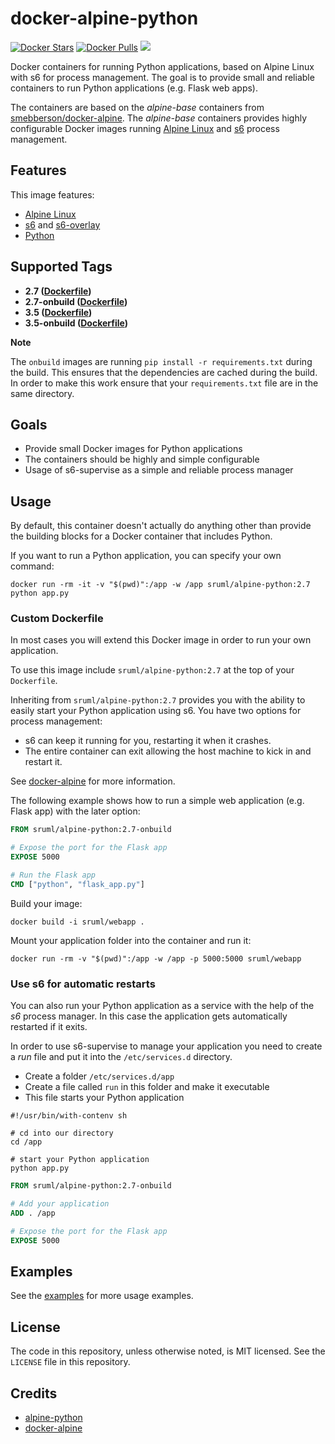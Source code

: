# docker-alpine-python

[![Docker Stars](https://img.shields.io/docker/stars/sruml/alpine-python.svg)][hub]
[![Docker Pulls](https://img.shields.io/docker/pulls/sruml/alpine-python.svg)][hub] [![](https://images.microbadger.com/badges/image/sruml/alpine-python.svg)](https://microbadger.com/images/sruml/alpine-python "Get your own image badge on microbadger.com")

[hub]: https://hub.docker.com/r/sruml/alpine-python/

Docker containers for running Python applications, based on Alpine Linux with s6 for process management. The goal is to provide small and reliable containers to run Python applications (e.g. Flask web apps).

The containers are based on the _alpine-base_ containers from [smebberson/docker-alpine](https://github.com/smebberson/docker-alpine/tree/master/alpine-base). The _alpine-base_ containers provides highly configurable Docker images running [Alpine Linux](https://www.alpinelinux.org/) and [s6](http://skarnet.org/software/s6/) process management.


## Features

This image features:

  * [Alpine Linux](https://www.alpinelinux.org/)
  * [s6](http://skarnet.org/software/s6) and [s6-overlay](https://github.com/just-containers/s6-overlay)
  * [Python](https://www.python.org/)


## Supported Tags

  * **2.7 ([Dockerfile](https://github.com/hypebeast/docker-alpine-python/blob/master/2.7/Dockerfile))**
  * **2.7-onbuild ([Dockerfile](https://github.com/hypebeast/docker-alpine-python/blob/master/2.7/onbuild/Dockerfile))**
  * **3.5 ([Dockerfile](https://github.com/hypebeast/docker-alpine-python/blob/master/3.5/Dockerfile))**
  * **3.5-onbuild ([Dockerfile](https://github.com/hypebeast/docker-alpine-python/blob/master/3.5/onbuild/Dockerfile))**

**Note**

The `onbuild` images are running `pip install -r requirements.txt` during the build. This ensures that the dependencies are cached during the build. In order to make this work ensure that your `requirements.txt` file are in the same directory.


## Goals

  * Provide small Docker images for Python applications
  * The containers should be highly and simple configurable
  * Usage of s6-supervise as a simple and reliable process manager


## Usage

By default, this container doesn't actually do anything other than provide the building blocks for a Docker container that includes Python.

If you want to run a Python application, you can specify your own command:

```shell
docker run -rm -it -v "$(pwd)":/app -w /app sruml/alpine-python:2.7 python app.py
```

### Custom Dockerfile

In most cases you will extend this Docker image in order to run your own  application.

To use this image include `sruml/alpine-python:2.7` at the top of your `Dockerfile`.

 Inheriting from `sruml/alpine-python:2.7` provides you with the ability to easily start your Python application using s6. You have two options for process management:

  * s6 can keep it running for you, restarting it when it crashes.
  * The entire container can exit allowing the host machine to kick in and restart it.

See [docker-alpine](https://github.com/smebberson/docker-alpine) for more information.

The following example shows how to run a simple web application (e.g. Flask app) with the later option:

```dockerfile
FROM sruml/alpine-python:2.7-onbuild

# Expose the port for the Flask app
EXPOSE 5000

# Run the Flask app
CMD ["python", "flask_app.py"]
```

Build your image:

```shell
docker build -i sruml/webapp .
```

Mount your application folder into the container and run it:

```shell
docker run -rm -v "$(pwd)":/app -w /app -p 5000:5000 sruml/webapp
```

### Use s6 for automatic restarts

You can also run your Python application as a service with the help of the _s6_ process manager. In this case the application gets automatically restarted if it exits.

In order to use s6-supervise to manage your application you need to create a _run_ file and put it into the `/etc/services.d` directory.

  * Create a folder `/etc/services.d/app`
  * Create a file called `run` in this folder and make it executable
  * This file starts your Python application

```shell
#!/usr/bin/with-contenv sh

# cd into our directory
cd /app

# start your Python application
python app.py
```

```dockerfile
FROM sruml/alpine-python:2.7-onbuild

# Add your application
ADD . /app

# Expose the port for the Flask app
EXPOSE 5000
```

## Examples

See the [examples](https://github.com/hypebeast/docker-alpine-python/tree/master/examples) for more usage examples.


## License

The code in this repository, unless otherwise noted, is MIT licensed. See the `LICENSE` file in this repository.


## Credits

  * [alpine-python](https://github.com/jfloff/alpine-python)
  * [docker-alpine](https://github.com/smebberson/docker-alpine)
 
